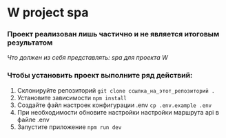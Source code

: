 # W project spa

### Проект реализован лишь частично и не является итоговым результатом

<i>Что должен из себя представлять: spa для проекта W</i>

### Чтобы установить проект выполните ряд действий:

1. Склонируйте репозиторий ``` git clone ссылка_на_этот_репозиторий . ```
2. Установите зависимости ``` npm install ```
3. Создайте файл настроек конфигурации .env ``` cp .env.example .env ```
4. При необходимости обновите настройки настройки маршрута api в файле .env
5. Запустите приложение ``` npm run dev ```

